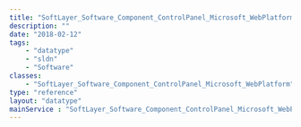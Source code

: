 ```yaml
---
title: "SoftLayer_Software_Component_ControlPanel_Microsoft_WebPlatform"
description: ""
date: "2018-02-12"
tags:
    - "datatype"
    - "sldn"
    - "Software"
classes:
    - "SoftLayer_Software_Component_ControlPanel_Microsoft_WebPlatform"
type: "reference"
layout: "datatype"
mainService : "SoftLayer_Software_Component_ControlPanel_Microsoft_WebPlatform"
---
```

